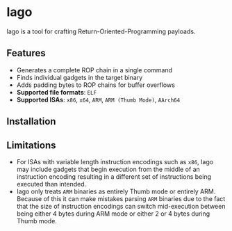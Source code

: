 # Iago

Iago is a tool for crafting Return-Oriented-Programming payloads.

## Features
- Generates a complete ROP chain in a single command
- Finds individual gadgets in the target binary
- Adds padding bytes to ROP chains for buffer overflows
- **Supported file formats**: `ELF`
- **Supported ISAs**: `x86`, `x64`, `ARM`, `ARM (Thumb Mode)`, `AArch64`

## Installation




## Limitations
- For ISAs with variable length instruction encodings such as `x86`, Iago may include gadgets that begin execution from the middle of an instruction encoding resulting in a different set of instructions being executed than intended.
- Iago only treats `ARM` binaries as entirely Thumb mode or entirely ARM. Because of this it can make mistakes parsing `ARM` binaries due to the fact that the size of instruction encodings can switch mid-execution between being either 4 bytes during ARM mode or either 2 or 4 bytes during Thumb mode.